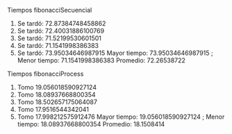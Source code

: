 Tiempos fibonacciSecuencial
1. Se tardó: 72.87384748458862
2. Se tardó: 72.40031886100769
3. Se tardó: 71.52199530601501
4. Se tardó: 71.1541998386383
5. Se tardó: 73.95034646987915
Mayor tiempo: 73.95034646987915 ; Menor tiempo: 71.1541998386383
Promedio: 72.26538722

Tiempos fibonacciProcess
1. Tomo 19.056018590927124
2. Tomo 18.08937668800354
3. Tomo 18.502657175064087
4. Tomo 17.9516544342041
5. Tomo 17.998212575912476
Mayor tiempo: 19.056018590927124 ; Menor tiempo: 18.08937668800354
Promedio: 18.1508414
